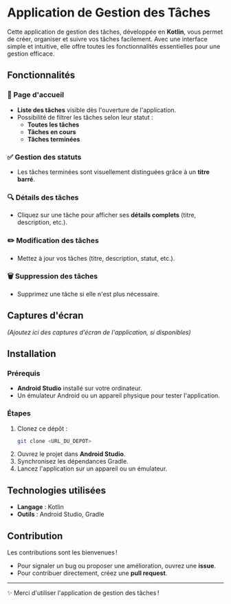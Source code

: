 # Application de Gestion des Tâches

Cette application de gestion des tâches, développée en **Kotlin**, vous permet de créer, organiser et suivre vos tâches facilement. Avec une interface simple et intuitive, elle offre toutes les fonctionnalités essentielles pour une gestion efficace.

## Fonctionnalités

### 🌟 Page d'accueil
- **Liste des tâches** visible dès l'ouverture de l'application.
- Possibilité de filtrer les tâches selon leur statut :
    - **Toutes les tâches**
    - **Tâches en cours**
    - **Tâches terminées**

### ✅ Gestion des statuts
- Les tâches terminées sont visuellement distinguées grâce à un **titre barré**.

### 🔍 Détails des tâches
- Cliquez sur une tâche pour afficher ses **détails complets** (titre, description, etc.).

### ✏️ Modification des tâches
- Mettez à jour vos tâches (titre, description, statut, etc.).

### 🗑️ Suppression des tâches
- Supprimez une tâche si elle n'est plus nécessaire.

## Captures d'écran
*(Ajoutez ici des captures d'écran de l'application, si disponibles)*

## Installation

### Prérequis
- **Android Studio** installé sur votre ordinateur.
- Un émulateur Android ou un appareil physique pour tester l'application.

### Étapes
1. Clonez ce dépôt :
   ```bash
   git clone <URL_DU_DEPOT>
   ```
2. Ouvrez le projet dans **Android Studio**.
3. Synchronisez les dépendances Gradle.
4. Lancez l'application sur un appareil ou un émulateur.

## Technologies utilisées
- **Langage** : Kotlin
- **Outils** : Android Studio, Gradle

## Contribution
Les contributions sont les bienvenues !
- Pour signaler un bug ou proposer une amélioration, ouvrez une **issue**.
- Pour contribuer directement, créez une **pull request**.

---

✨ Merci d'utiliser l'application de gestion des tâches !  
